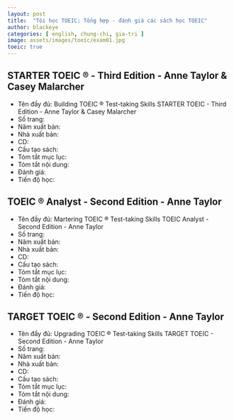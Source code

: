 ```yaml
---
layout: post
title:  "Tôi học TOEIC: Tổng hợp - đánh giá các sách học TOEIC"
author: blackeye
categories: [ english, chung-chi, gia-tri ]
image: assets/images/toeic/exam01.jpg
toeic: true
---
```


## STARTER TOEIC :registered: - Third Edition - Anne Taylor & Casey Malarcher
- Tên đầy đủ: Building TOEIC :registered: Test-taking Skills STARTER TOEIC - Third Edition - Anne Taylor & Casey Malarcher
- Số trang:
- Năm xuất bản:
- Nhà xuất bản:
- CD:
- Cấu tạo sách:
- Tóm tắt mục lục:
- Tóm tắt nội dung:
- Đánh giá:
- Tiến độ học:

## TOEIC :registered: Analyst - Second Edition - Anne Taylor
- Tên đầy đủ: Martering TOEIC :registered: Test-taking Skills TOEIC Analyst - Second Edition - Anne Taylor
- Số trang:
- Năm xuất bản:
- Nhà xuất bản:
- CD:
- Cấu tạo sách:
- Tóm tắt mục lục:
- Tóm tắt nội dung:
- Đánh giá:
- Tiến độ học:

## TARGET TOEIC :registered: - Second Edition - Anne Taylor
- Tên đầy đủ: Upgrading TOEIC :registered: Test-taking Skills TARGET TOEIC - Second Edition - Anne Taylor
- Số trang:
- Năm xuất bản:
- Nhà xuất bản:
- CD:
- Cấu tạo sách:
- Tóm tắt mục lục:
- Tóm tắt nội dung:
- Đánh giá:
- Tiến độ học: